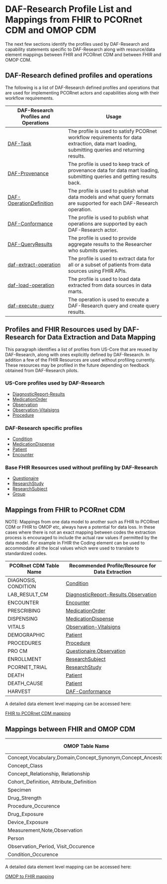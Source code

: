 # DAF-Research Profile List and Mappings from FHIR to PCORnet CDM and OMOP CDM

The next few sections identify the profiles used by DAF-Research and capability statements specific to DAF-Research along with resource/data element mappings between FHIR and PCORnet CDM and between FHIR and OMOP CDM.


## DAF-Research defined profiles and operations
The following is a list of DAF-Research defined profiles and operations that are used for implementing PCORnet actors and capabilities along with their workflow requirements.

|DAF-Research Profiles and Operations           |Usage|
|--------------------------------------------|------------------------------------------------------|
|[DAF-Task]|The profile is used to satisfy PCORnet workflow requirements for data extraction, data mart loading, submitting queries and returning results.|
|[DAF-Provenance]|The profile is used to keep track of provenance data for data mart loading, submitting queries and getting results back.|
|[DAF-OperationDefinition]|The profile is used to publish what data models and what query formats are supported for each DAF-Research operation.|
|[DAF-Conformance]|The profile is used to publish what operations are supported by each DAF-Research actor.|
|[DAF-QueryResults]|The profile is used to provide aggregate results to the Researcher who submits queries.|
|[daf-extract-operation]|The profile is used to extract data for all or a subset of patients from data sources using FHIR APIs.|
|[daf-load-operation]|The profile is used to load data extracted from data sources in data marts.|
|[daf-execute-query]|The operation is used to execute a DAF-Research query and create query results.|


## Profiles and FHIR Resources used by DAF-Research for Data Extraction and Data Mapping
This paragraph identifies a list of profiles from US-Core that are reused by DAF-Research, along with ones explicitly defined by DAF-Research.
In addition a few of the FHIR Resources are used without profiling currently. These resources may be profiled in the future depending on feedback obtained from DAF-Research pilots.

### US-Core profiles used by DAF-Research
* [DiagnosticReport-Results](http://hl7.org/fhir/us/core/structuredefinition-us-core-diagnosticreport.html)
* [MedicationOrder](http://hl7.org/fhir/us/core/structuredefinition-us-core-medicationrequest.html)
* [Observation](http://hl7.org/fhir/us/core/structuredefinition-us-core-observationresults.html)
* [Observation-Vitalsigns](http://hl7.org/fhir/us/core/structuredefinition-us-core-vitalsigns.html)
* [Procedure](http://hl7.org/fhir/us/core/structuredefinition-us-core-procedure.html)


### DAF-Research specific profiles
* [Condition](structuredefinition-daf-condition.html)
* [MedicationDispense](structuredefinition-daf-medicationdispense.html)
* [Patient](structuredefinition-daf-patient.html)
* [Encounter](structuredefinition-daf-encounter.html)


### Base FHIR Resources used without profiling by DAF-Research
* [Questionaire](http://build.fhir.org/questionaire.html)
* [ResearchStudy](http://build.fhir.org/researchstudy.html)
* [ResearchSubject](http://build.fhir.org/researchsubject.html)
* [Group](http://build.fhir.org/group.html)


## Mappings from FHIR to PCORnet CDM

NOTE: Mappings from one data model to another such as FHIR to PCORnet CDM or FHIR to OMOP etc, always have a potential for data loss. In these cases where there is not an exact mapping between codes the extraction process is encouraged to include the actual raw values if permitted by the data model. For example in FHIR the Coding element can be used to accommodate all the local values which were used to translate to standardized codes.


|PCORnet CDM Table Name            |Recommended Profile/Resource for Data Extraction|
|----------------------------------|----------------------------------------|
|DIAGNOSIS, CONDITION|[Condition](structuredefinition-daf-condition.html)|
|LAB_RESULT_CM|[DiagnosticReport-Results](http://hl7.org/fhir/us/core/structuredefinition-us-core-diagnosticreport.html),[Observation](observation.html)|
|ENCOUNTER|[Encounter](structuredefinition-daf-encounter.html)|
|PRESCRIBING|[MedicationOrder](http://hl7.org/fhir/us/core/structuredefinition-us-core-medicationrequest.html)|
|DISPENSING|[MedicationDispense](structuredefinition-daf-medicationdispense.html)|
|VITALS|[Observation-Vitalsigns](http://hl7.org/fhir/us/core/structuredefinition-us-core-vitalsigns.html)|
|DEMOGRAPHIC|[Patient](structuredefinition-daf-patient.html)|
|PROCEDURES|[Procedure](http://hl7.org/fhir/us/core/structuredefinition-us-core-procedure.html)|
|PRO CM|[Questionaire](http://build.fhir.org/questionaire.html),[Observation](http://build.fhir.org/observation.html)|
|ENROLLMENT|[ResearchSubject](http://build.fhir.org/researchsubject.html)|
|PCORNET_TRIAL|[ResearchStudy](http://build.fhir.org/researchstudy.html)
|DEATH|[Patient](structuredefinition-daf-patient.html)|
|DEATH_CAUSE|[Patient](structuredefinition-daf-patient.html)|
|HARVEST|[DAF-Conformance]|


A detailed data element level mapping can be accessed here:

[FHIR to PCORnet CDM mapping](https://docs.google.com/spreadsheets/d/1Gw-j7GSlDA0rxJqpSRI6g9ZPRk7LHPnE5-AJuWd1ry0/edit#gid=1928349566)


## Mappings between FHIR and OMOP CDM

|OMOP Table Name            |Recommended Profile/Resource for Data Extraction|
|----------------------------------|----------------------------------------|
|Concept,Vocabulary,Domain,Concept_Synonym,Concept_Ancestor|[ValueSet](http://build.fhir.org/valueset.html)|
|Concept_Class|[Concept](http://build.fhir.org/concept.html)|
|Concept_Relationship, Relationship|[ConceptMap](http://build.fhir.org/conceptmap.html)|
|Cohort_Definition, Attribute_Definition|[Group](http://build.fhir.org/group.html)|
|Specimen|[Specimen](http://build.fhir.org/specimen.html)|
|Drug_Strength|[Medication](http://hl7.org/fhir/us/core/structuredefinition-us-core-medication.html)|
|Procedure_Occurence|[Procedure](http://hl7.org/fhir/us/core/structuredefinition-us-core-procedure.html)|
|Drug_Exposure|[MedicationOrder](http://hl7.org/fhir/us/core/structuredefinition-us-core-medicationrequest.html),[MedicationStatement](http://hl7.org/fhir/us/core/structuredefinition-us-core-medicationstatement.html),[Immunization](http://hl7.org/fhir/us/core/structuredefinition-us-core-immunization.html)|
|Device_Exposure|[Procedure](http://hl7.org/fhir/us/core/structuredefinition-us-core-procedure.html),[Device](http://hl7.org/fhir/us/core/structuredefinition-us-core-device.html)|
|Measurement,Note,Observation|[Observation](http://hl7.org/fhir/us/core/structuredefinition-us-core-observationresults.html)|
|Person|[Patient](structuredefinition-daf-patient.html)|
|Observation_Period, Visit_Occurence|[Encounter](structuredefinition-daf-encounter.html)|
|Condition_Occurence|[Condition](structuredefinition-daf-condition.html)|

A detailed data element level mapping can be accessed here:

[OMOP to FHIR mapping](https://docs.google.com/spreadsheets/d/11ZmwGxnXViLkTVdX5Vi0FP-Gh4AD2HZEfYOhzZptZfw/edit#gid=0)



[DAF-Core]: daf-core.html
[US-Core]: http://hl7.org/fhir/us/core/index.html
[DAF-Research]: daf-research.html
[Office of the National Coordinator (ONC)]: http://www.healthit.gov/newsroom/about-onc
[ONC]: http://www.healthit.gov/newsroom/about-onc
[Data Access Framework]: http://wiki.siframework.org/Data+Access+Framework+Homepage
[DAF]: http://wiki.siframework.org/Data+Access+Framework+Homepage
[PCORI]:  http://www.pcori.org
[PCORnet]: http://www.pcornet.org/
[Argonaut]: http://argonautwiki.hl7.org/index.php?title=Main_Page*
[ASPE]: https://aspe.hhs.gov/
[DAF-Research-intro]: daf-research-intro.html
[C1, C2, C3, C4]: daf-research-intro.html
[Data Source Conformance]: capabilitystatement-daf-datasource.html
[Data Mart Conformance]: capabilitystatement-daf-datamart.html
[Research Query Composer Conformance]: capabilitystatement-daf-datasource.html
[Research Query Responder Conformance]: capabilitystatement-daf-datasource.html
[daf-extract-operation]: OperationDefinition-daf-extract.html
[daf-load-operation]: OperationDefinition-daf-load.html
[daf-execute-query]: OperationDefinition-daf-execute-query.html
[DAF-Task]: structuredefinition-daf-task.html
[DAF-Provenance]: structuredefinition-daf-provenance.html
[DAF-OperationDefinition]: structuredefinition-daf-operationdefinition.html
[DAF-Conformance]: structuredefinition-daf-capabilitystatement.html
[DAF-QueryResults]: structuredefinition-daf-queryresults.html
[PCORnet CDM]: http://pcornet.org/pcornet-common-data-model/
[OMOP CDM]: http://omop.org/CDM
[PCORnet]: http://www.pcornet.org/
[HHS de-identification guidance]: https://www.hhs.gov/hipaa/for-professionals/privacy/special-topics/de-identification/
